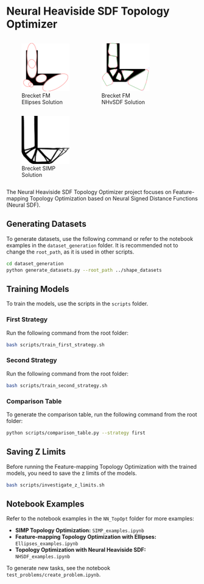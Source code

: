 # Neural Heaviside SDF Topology Optimizer

<p align="center">
  <figure style="display: inline-block; width: 25%;">
    <img src="src/Brecket_fm_ae_hv_ellipse_final.png" alt="Brecket_fm_ae_hv_ellipse_final">
    <figcaption>Brecket FM Ellipses Solution</figcaption>
  </figure>
  <figure style="display: inline-block; width: 25%;">
    <img src="src/Brecket_fm_ae_hv_nnHv_final.png" alt="Brecket_fm_ae_hv_nnHv_final">
    <figcaption>Brecket FM NHvSDF Solution</figcaption>
  </figure>
  <figure style="display: inline-block; width: 25%;">
    <img src="src/Brecket_SIMP_final.png" alt="Brecket_SIMP_final">
    <figcaption>Brecket SIMP Solution</figcaption>
  </figure>
</p>
The Neural Heaviside SDF Topology Optimizer project focuses on Feature-mapping Topology Optimization based on Neural Signed Distance Functions (Neural SDF).

## Generating Datasets

To generate datasets, use the following command or refer to the notebook examples in the `dataset_generation` folder. It is recommended not to change the `root_path`, as it is used in other scripts.

```bash
cd dataset_generation
python generate_datasets.py --root_path ../shape_datasets
```

## Training Models

To train the models, use the scripts in the `scripts` folder.

### First Strategy

Run the following command from the root folder:

```bash
bash scripts/train_first_strategy.sh
```

### Second Strategy

Run the following command from the root folder:

```bash
bash scripts/train_second_strategy.sh
```

### Comparison Table

To generate the comparison table, run the following command from the root folder:

```bash
python scripts/comparison_table.py --strategy first
```

## Saving Z Limits

Before running the Feature-mapping Topology Optimization with the trained models, you need to save the z limits of the models.

```bash
bash scripts/investigate_z_limits.sh
```

## Notebook Examples

Refer to the notebook examples in the `NN_TopOpt` folder for more examples:

- **SIMP Topology Optimization:** `SIMP_examples.ipynb`
- **Feature-mapping Topology Optimization with Ellipses:** `Ellipses_examples.ipynb`
- **Topology Optimization with Neural Heaviside SDF:** `NHSDF_examples.ipynb`

To generate new tasks, see the notebook `test_problems/create_problem.ipynb`.
